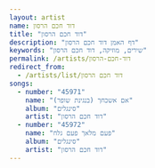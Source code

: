 ```yaml
---
layout: artist
name: דוד חכם הרסון
title: "דוד חכם הרסון"
description: "דף האמן דוד חכם הרסון"
keywords: "שירים, מוזיקה, דוד חכם הרסון"
permalink: /artists/דוד-חכם-הרסון
redirect_from:
  - /artists/list/דוד חכם הרסון
songs:
  - number: "45971"
    name: "אם אשכחך (בנגינת שופר)"
    album: "סינגלים"
    artist: "דוד חכם הרסון"
  - number: "45972"
    name: "פעם מלאך פעם גלח"
    album: "סינגלים"
    artist: "דוד חכם הרסון"
---
```


